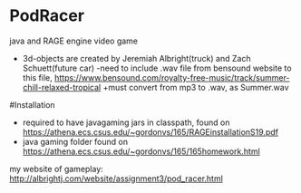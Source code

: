 # PodRacer
java and RAGE engine video game

- 3d-objects are created by Jeremiah Albright(truck) and Zach Schuett(future car)
-need to include .wav file from bensound website to this file, https://www.bensound.com/royalty-free-music/track/summer-chill-relaxed-tropical
+must convert from mp3 to .wav, as Summer.wav

#Installation
- required to have javagaming jars in classpath, found on https://athena.ecs.csus.edu/~gordonvs/165/RAGEinstallationS19.pdf
- java gaming folder found on https://athena.ecs.csus.edu/~gordonvs/165/165homework.html


my website of gameplay: http://albrightj.com/website/assignment3/pod_racer.html




